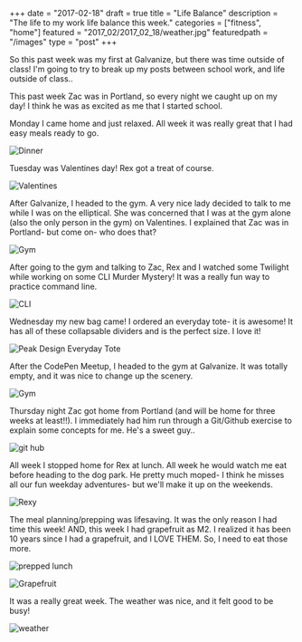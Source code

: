 +++
date = "2017-02-18"
draft = true
title = "Life Balance"
description = "The life to my work life balance this week."
categories = ["fitness", "home"]
featured = "2017_02/2017_02_18/weather.jpg"
featuredpath = "/images"
type = "post"
+++

So this past week was my first at Galvanize, but there was time outside of class! I'm going to try to break up my posts between school work, and life outside of class..

This past week Zac was in Portland, so every night we caught up on my day! I think he was as excited as me that I started school.

Monday I came home and just relaxed. All week it was really great that I had easy meals ready to go.

![Dinner](/images/2017_02/2017_02_18/mondinner.jpg)

Tuesday was Valentines day! Rex got a treat of course.

![Valentines](/images/2017_02/2017_02_18/rexvday.jpg)

After Galvanize, I headed to the gym. A very nice lady decided to talk to me while I was on the elliptical. She was concerned that I was at the gym alone (also the only person in the gym) on Valentines. I explained that Zac was in Portland- but come on- who does that?

![Gym](/images/2017_02/2017_02_18/vdaygym.jpg)

After going to the gym and talking to Zac, Rex and I watched some Twilight while working on some CLI Murder Mystery! It was a really fun way to practice command line.

![CLI](/images/2017_02/2017_02_18/vdayfun.jpg)

Wednesday my new bag came! I ordered an everyday tote- it is awesome! It has all of these collapsable dividers and is the perfect size. I love it!

![Peak Design Everyday Tote](/images/2017_02/2017_02_18/bag.jpg)

After the CodePen Meetup, I headed to the gym at Galvanize. It was totally empty, and it was nice to change up the scenery.

![Gym](/images/2017_02/2017_02_18/ggym.jpg)

Thursday night Zac got home from Portland (and will be home for three weeks at least!!). I immediately had him run through a Git/Github exercise to explain some concepts for me. He's a sweet guy..

![git hub](/images/2017_02/2017_02_18/zacgit.jpg)

All week I stopped home for Rex at lunch. All week he would watch me eat before heading to the dog park. He pretty much moped- I think he misses all our fun weekday adventures- but we'll make it up on the weekends.

![Rexy](/images/2017_02/2017_02_18/lunchrex.jpg)

The meal planning/prepping was lifesaving. It was the only reason I had time this week! AND, this week I had grapefruit as M2. I realized it has been 10 years since I had a grapefruit, and I LOVE THEM. So, I need to eat those more.

![prepped lunch](/images/2017_02/2017_02_18/lunch.jpg)

![Grapefruit](/images/2017_02/2017_02_18/grapefruit.jpg)

It was a really great week. The weather was nice, and it felt good to be busy!

![weather](/images/2017_02/2017_02_18/weather.jpg)
